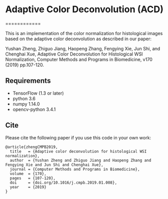 # Adaptive Color Deconvolution (ACD)
============

This is an implementation of the color normalization for histological images based on the adaptive color deconvolution as described in our paper:

Yushan Zheng, Zhiguo Jiang, Haopeng Zhang, Fengying Xie, Jun Shi, and Chenghai Xue,
Adaptive Color Deconvolution for Histological WSI Normalization,
Computer Methods and Programs in Biomedicine, v170 (2019) pp.107-120.

## Requirements
* TensorFlow (1.3 or later)
* python 3.6
* numpy 1.14.0
* opencv-python 3.4.1

## Cite

Please cite the following paper if you use this code in your own work:

```
@article{zhengCMPB2019,
  title   = {Adaptive color deconvolution for histological WSI normalization},
  author  = {Yushan Zheng and Zhiguo Jiang and Haopeng Zhang and Fengying Xie and Jun Shi and Chenghai Xue},
  journal = {Computer Methods and Programs in Biomedicine},
  volume  = {170},
  pages   = {107-120},
  doi     = {doi.org/10.1016/j.cmpb.2019.01.008},
  year    = {2019}
}
```
